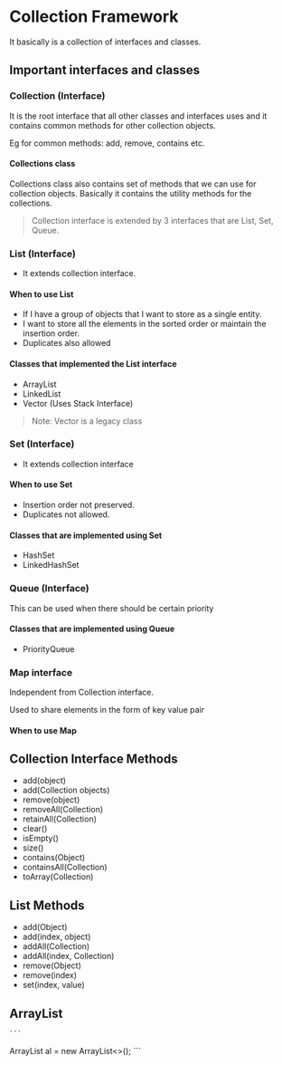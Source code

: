 # Collection Framework

It basically is a collection of interfaces and classes.

## Important interfaces and classes

### Collection (Interface)

It is the root interface that all other classes and interfaces uses and it contains common methods for other collection objects.

Eg for common methods: add, remove, contains etc.

#### Collections class

Collections class also contains set of methods that we can use for collection objects. Basically it contains the utility methods for the collections.

> Collection interface is extended by 3 interfaces that are List, Set, Queue.

### List (Interface)

* It extends collection interface.

#### When to use List

* If I have a group of objects that I want to store as a single entity.
* I want to store all the elements in the sorted order or maintain the insertion order.
* Duplicates also allowed

#### Classes that implemented the List interface

* ArrayList
* LinkedList
* Vector (Uses Stack Interface)

> Note: Vector is a legacy class

### Set (Interface)

* It extends collection interface

#### When to use Set

* Insertion order not preserved.
* Duplicates not allowed.

#### Classes that are implemented using Set

* HashSet
* LinkedHashSet

### Queue (Interface)

This can be used when there should be certain priority 

#### Classes that are implemented using Queue

* PriorityQueue

### Map interface

Independent from Collection interface. 

Used to share elements in the form of key value pair

#### When to use Map

## Collection Interface Methods

* add(object)
* add(Collection objects)
* remove(object)
* removeAll(Collection)
* retainAll(Collection)
* clear()
* isEmpty()
* size()
* contains(Object)
* containsAll(Collection)
* toArray(Collection)

## List Methods

* add(Object)
* add(index, object)
* addAll(Collection)
* addAll(index, Collection)
* remove(Object)
* remove(index)
* set(index, value)

## ArrayList

	```
ArrayList<WrapperClass> al = new ArrayList<>();
	```
